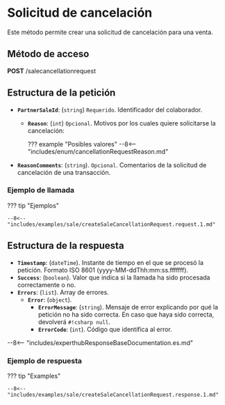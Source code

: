 ﻿# Solicitud de cancelación

Este método permite crear una solicitud de cancelación para una venta.

## Método de acceso

**POST** /salecancellationrequest

## Estructura de la petición

- **`PartnerSaleId`**: (``string``) ``Requerido``. Identificador del colaborador.
  - **`Reason`**: (``int``) ``Opcional``. Motivos por los cuales quiere solicitarse la cancelación:
      
      ??? example "Posibles valores"
          --8<-- "includes/enum/cancellationRequestReason.md"

- **`ReasonComments`**: (``string``). ``Opcional``. Comentarios de la solicitud de cancelación de una transacción.

### Ejemplo de llamada

??? tip "Ejemplos"

    --8<-- "includes/examples/sale/createSaleCancellationRequest.request.1.md"

## Estructura de la respuesta

- **`Timestamp`**: (``dateTime``). Instante de tiempo en el que se procesó la petición. Formato ISO 8601 (yyyy-MM-ddThh\:mm\:ss.fffffff).
- **`Success`**: (``boolean``). Valor que indica si la llamada ha sido procesada correctamente o no.
- **`Errors`**: (`list`). Array de errores.
  - **`Error`**: (`object`).
    - **`ErrorMessage`**: (`string`). Mensaje de error explicando por qué la petición no ha sido correcta. En caso que haya sido correcta, devolverá `#!csharp null`.
    - **`ErrorCode`**: (`int`). Código que identifica al error.

--8<-- "includes/experthubResponseBaseDocumentation.es.md"

### Ejemplo de respuesta

??? tip "Examples"

    --8<-- "includes/examples/sale/createSaleCancellationRequest.response.1.md"